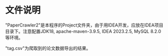 # 文件说明

"PaperCrawler2"是本程序的Project文件夹，由于用IDEA开发，应放在IDEA项目目录下。注意配置JDK18, apache-maven-3.9.5, IDEA 2023.2.5, MySQL 8.2.0等环境。

"tag.csv"为爬取到的论文数据导出的结果。
